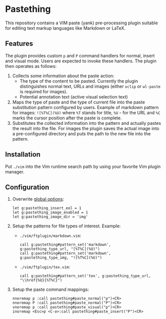 <!--
vim: spell
-->

Pastething
==========

This repository contains a VIM paste (yank) pre-processing plugin suitable for editing text markup
languages like Markdown or LaTeX.

Features
--------

The plugin provides custom `p` and `P` command handlers for normal, insert and visual mode. Users
are expected to invoke these handlers. The plugin then operates as follows:

1. Collects some information about the paste action:
   * The type of the content to be pasted. Currently the plugin distinguishes normal text,
     URLs and images (either `xclip` or `wl-paste` is required for images).
   * Potential annotation text (active visual selection text)
2. Maps the type of paste and the type of current file into the paste substitution pattern
   configured by users. Example of markdown pattern for images: `![%T%C](%U)` where `%T` stands for
   title, `%U` - for the URL and `%C` marks the cursor position after the paste is complete.
3. Substitutes the collected information into the pattern and actually pastes the result into the
   file. For images the plugin saves the actual image into a pre-configured directory and puts the
   path to the new file into the pattern.

Installation
------------

Put `./vim` into the Vim runtime search path by using your favorite Vim plugin manager.

Configuration
-------------

1. Overwrite [global options](./vim/plugin/pastething.vim):
   ``` vim
   let g:pastething_insert_eol = 1
   let g:pastething_image_enabled = 1
   let g:pastething_image_dir = 'img'
   ```

2. Setup the patterns for file types of interest.
   Example:
   * `./vim/ftplugin/markdown.vim`:
     ``` vim
     call g:pastething#pattern_set('markdown', g:pastething_type_url, "[%T%C](%U)")
     call g:pastething#pattern_set('markdown', g:pastething_type_img, "![%T%C](%U)")
     ```
   * `./vim/ftplugin/tex.vim`:
     ``` vim
     call g:pastething#pattern_set('tex', g:pastething_type_url, "\\href{%U}{%T%C}")
     ```

3. Setup the paste command mappings:
   ``` vim
   nnoremap p :call pastething#paste_normal("p")<CR>
   nnoremap P :call pastething#paste_normal("P")<CR>
   vnoremap p :call pastething#paste_visual("p")<CR>
   inoremap <Esc>p <C-o>:call pastething#paste_insert("P")<CR>
   ```


